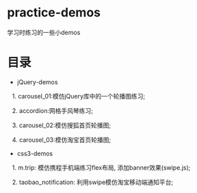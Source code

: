 # practice-demos
学习时练习的一些小demos

# 目录

- jQuery-demos 

    1. carousel_01:模仿jQuery库中的一个轮播图练习;
    
    2. accordion:网格手风琴练习;
    
    3. carousel_02:模仿搜狐首页轮播图;
    
    4. carousel_03:模仿淘宝首页轮播图;


- css3-demos

    1. m.trip: 模仿携程手机端练习flex布局, 添加banner效果(swipe.js);
    
    2. taobao_notification: 利用swipe模仿淘宝移动端通知平台;
